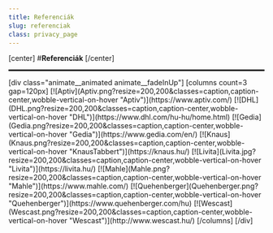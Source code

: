 ```yaml
---
title: Referenciák
slug: referenciak
class: privacy_page
---
```

[center]
#**Referenciák**
[/center]
<hr style="border: 1px solid black;"/>
[div class="animate__animated animate__fadeInUp"]
[columns count=3 gap=120px]
[![Aptiv](Aptiv.png?resize=200,200&classes=caption,caption-center,wobble-vertical-on-hover "Aptiv")](https://www.aptiv.com/)
[![DHL](DHL.png?resize=200,200&classes=caption,caption-center,wobble-vertical-on-hover "DHL")](https://www.dhl.com/hu-hu/home.html)
[![Gedia](Gedia.png?resize=200,200&classes=caption,caption-center,wobble-vertical-on-hover "Gedia")](https://www.gedia.com/en/)
[![Knaus](Knaus.png?resize=200,200&classes=caption,caption-center,wobble-vertical-on-hover "KnausTabbert")](https://knaus.hu/)
[![Livita](Livita.jpg?resize=200,200&classes=caption,caption-center,wobble-vertical-on-hover "Livita")](https://livita.hu/)
[![Mahle](Mahle.png?resize=200,200&classes=caption,caption-center,wobble-vertical-on-hover "Mahle")](https://www.mahle.com/)
[![Quehenberger](Quehenberger.png?resize=200,200&classes=caption,caption-center,wobble-vertical-on-hover "Quehenberger")](https://www.quehenberger.com/hu)
[![Wescast](Wescast.png?resize=200,200&classes=caption,caption-center,wobble-vertical-on-hover "Wescast")](http://www.wescast.hu/)
[/columns]
[/div]
